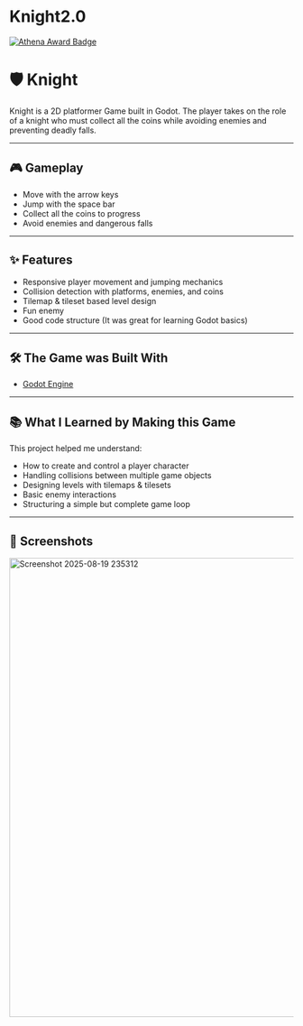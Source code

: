 # Knight2.0

[![Athena Award Badge](https://img.shields.io/endpoint?url=https%3A%2F%2Faward.athena.hackclub.com%2Fapi%2Fbadge)](https://award.athena.hackclub.com?utm_source=readme)
# 🛡️ Knight

Knight is a 2D platformer Game built in Godot.
The player takes on the role of a knight who must collect all the coins while avoiding enemies and preventing deadly falls.

---

## 🎮 Gameplay

* Move with the arrow keys
* Jump with the space bar
* Collect all the coins to progress
* Avoid enemies and dangerous falls

---

## ✨ Features

* Responsive player movement and jumping mechanics
* Collision detection with platforms, enemies, and coins
* Tilemap & tileset based level design
* Fun enemy
* Good code structure (It was great for learning Godot basics)

---

## 🛠️ The Game was Built With

* [Godot Engine](https://godotengine.org/)

---

## 📚 What I Learned by Making this Game

This project helped me understand:

* How to create and control a player character
* Handling collisions between multiple game objects
* Designing levels with tilemaps & tilesets
* Basic enemy interactions
* Structuring a simple but complete game loop

---

## 🎨 Screenshots


<img width="1325" height="814" alt="Screenshot 2025-08-19 235312" src="https://github.com/user-attachments/assets/2ae8d1ff-0eaf-4f4a-a678-bb34e56ce735" />
